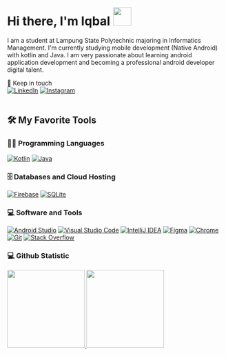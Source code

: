 # Hi there, I'm Iqbal <img width="42px" src="https://camo.githubusercontent.com/e8e7b06ecf583bc040eb60e44eb5b8e0ecc5421320a92929ce21522dbc34c891/68747470733a2f2f6d656469612e67697068792e636f6d2f6d656469612f6876524a434c467a6361737252346961377a2f67697068792e676966" />

I am a student at Lampung State Polytechnic majoring in Informatics Management. I'm currently studying mobile development (Native Android) with kotlin and Java. I am very passionate about learning android application development and becoming a professional android developer digital talent.
<br/>

  <summary>🤝 Keep in touch </summary>
<a href='https://www.linkedin.com/in/m-iqbal-rivaldi/'><img alt="LinkedIn" src="https://img.shields.io/badge/linkedin%20-%230077B5.svg?&style=for-the-badge&logo=linkedin&logoColor=white"/></a>
<a href='https://instagram.com/iqbalrivaldi28'><img alt="Instagram" src="https://img.shields.io/badge/instagram%20-%23E4405F.svg?&style=for-the-badge&logo=Instagram&logoColor=white"/></a>
<br />
<br />


## 🛠️ My Favorite Tools

### 👨‍💻 Programming Languages

<p>
  <a href="#"><img  alt="Kotlin" src="https://img.shields.io/badge/kotlin-%237F52FF.svg?style=for-the-badge&logo=kotlin&logoColor=white"/></a>
  <a href="#"><img  alt="Java" src="https://img.shields.io/badge/java-%23ED8B00.svg?&style=for-the-badge&logo=java&logoColor=white"/></a>


### 🗄️ Databases and Cloud Hosting

<p>
    <a href="#"><img alt="Firebase" src ="https://img.shields.io/badge/Firebase-%23316192.svg?logo=firebase&logoColor=white"></a>
    <a href="#"><img alt="SQLite" src ="https://img.shields.io/badge/sqlite-%2307405e.svg?style=for-the-badge&logo=sqlite&logoColor=white"></a>
</p>

### 💻 Software and Tools

<p>
  <a href="#"><img alt="Android Studio" src="https://img.shields.io/badge/Android%20Studio-008678.svg?logo=android-studio&logoColor=white"></a>
    <a href="#"><img alt="Visual Studio Code" src="https://img.shields.io/badge/Visual%20Studio%20Code-0078d7.svg?logo=visual-studio-code&logoColor=white"></a>
    <a href="#"><img alt="IntelliJ IDEA" src="https://img.shields.io/badge/IntelliJIDEA-000000.svg?style=for-the-badge&logo=intellij-idea&logoColor=white"></a>
    <a href="#"><img alt="Figma" src="https://img.shields.io/badge/Figma%20-%2320232a.svg?logo=figma&logoColor=white"></a>
    <a href="#"><img alt="Chrome" src="https://img.shields.io/badge/Chrome-3DDC84?logo=google-chrome&logoColor=white"></a>
    <a href="#"><img alt="Git" src="https://img.shields.io/badge/Git%20-%23F05033.svg?logo=git&logoColor=white"></a>
    <a href="#"><img alt="Stack Overflow" src="https://img.shields.io/badge/-Stack%20Overflow-FE7A16?logo=stack-overflow&logoColor=white"></a> 
</p>

### 💻 Github Statistic

<p align="left">
<a href="https://github.com/iqbalrivaldi28">
  <img height="180em" src="https://github-readme-stats-eight-theta.vercel.app/api?username=iqbalrivaldi28&show_icons=true&theme=algolia&include_all_commits=true&count_private=true"/>
  <img height="180em" src="https://github-readme-stats-eight-theta.vercel.app/api/top-langs/?username=iqbalrivaldi28&layout=compact&langs_count=8&theme=algolia"/>
</a>
</p>

<!--
